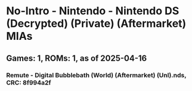 # No-Intro - Nintendo - Nintendo DS (Decrypted) (Private) (Aftermarket) MIAs
## Games: 1, ROMs: 1, as of 2025-04-16

### Remute - Digital Bubblebath (World) (Aftermarket) (Unl).nds, CRC: 8f994a2f
